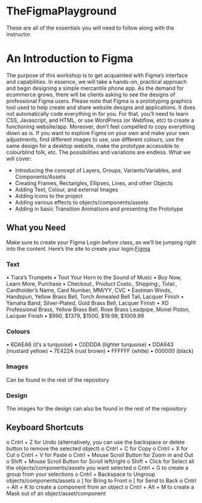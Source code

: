 # TheFigmaPlayground
These are all of the essentials you will need to follow along with the instructor. 

# An Introduction to Figma
The purpose of this workshop is to get acquainted with Figma’s interface and capabilities. In essence, we will take a hands-on, practical approach and begin designing a simple mercantile phone app. As the demand for ecommerce grows, there will be clients asking to see the designs of professional Figma users. 
Please note that Figma is a prototyping graphics tool used to help create and share website designs and applications. It does not automatically code everything in for you. For that, you’ll need to learn CSS, Javascript, and HTML, or use WordPress (or Webflow, etc) to create a functioning website/app. 
Moreover, don’t feel compelled to copy everything down as is. If you want to explore Figma on your own and make your own adjustments, find different images to use, use different colours, use the same design for a desktop website, make the prototype accessible to colourblind folk, etc. The possibilities and variations are endless. 
What we will cover:
-	Introducing the concept of Layers, Groups, Variants/Variables, and Components/Assets
-	Creating Frames, Rectangles, Ellipses, Lines, and other Objects
-	Adding Text, Colour, and external Images
-	Adding Icons to the project
-	Adding various effects to objects/components/assets
-	Adding in basic Transition Animations and presenting the Prototype 

## What you Need
Make sure to create your Figma Login before class, as we’ll be jumping right into the content. Here’s the site to create your login:[Figma]( https://www.figma.com/)

### Text 
•	Tiara’s Trumpets
•	Toot Your Horn to the Sound of Music
•	Buy Now, Learn More, Purchase
•	Checkout:, Product Costs:, Shipping:, Total:, Cardholder’s Name, Card Number, MM/YY, CVC
•	Eastman Winds, Handspun, Yellow Brass Bell, Torch Annealed Bell Tail, Lacquer Finish
•	Yamaha Band, Silver-Plated, Gold Brass Bell, Lacquer Finish
•	XO Professional Brass, Yellow Brass Bell, Rose Brass Leadpipe, Monel Piston, Lacquer Finish
•	$990, $1379, $1500, $19.99, $1009.99

### Colours 
•	6DAEA6 (it’s a turquoise)
•	C0DDDA (lighter turquoise)
•	DDA943 (mustard yellow)
•	7E422A (rust brown)
•	FFFFFF (white)
•	000000 (black)

### Images 
Can be found in the rest of the repository 

### Design 
The images for the design can also be found in the rest of the repository 

## Keyboard Shortcuts
o	Cntrl + Z for Undo (alternatively, you can use the backspace or delete button to remove the selected object)
o	Cntrl + C for Copy
o	Cntrl + X for Cut
o	Cntrl + V for Paste
o	Cntrl + Mouse Scroll Button for Zoom in and Out
o	Shift + Mouse Scroll Button for Scroll left/right
o	Shift + Click for Select all the objects/components/assets you want selected
o	Cntrl + G to create a group from your selections
o	Cntrl + Backspace to Ungroup objects/components/assets
o	] for Bring to Front
o	[ for Send to Back
o	Cntrl + Alt + K to create a component from an object
o	Cntrl + Alt + M to create a Mask out of an object/asset/component 

